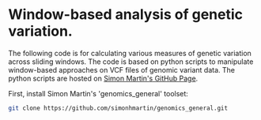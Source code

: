 # Window-based analysis of genetic variation.
The following code is for calculating various measures of genetic variation across sliding windows.  The code is based on python scripts to manipulate window-based approaches on VCF files of genomic variant data.  The python scripts are hosted on [Simon Martin's GitHub Page](https://github.com/simonhmartin/genomics_general).

First, install Simon Martin's 'genomics_general' toolset:
```bash
git clone https://github.com/simonhmartin/genomics_general.git
```
